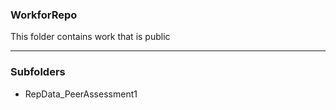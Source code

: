 ### WorkforRepo

This folder contains work that is public

----

### Subfolders

* RepData_PeerAssessment1


